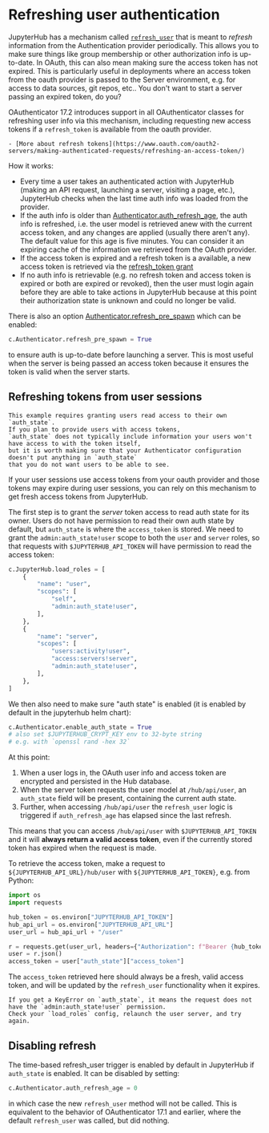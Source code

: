 # Refreshing user authentication

JupyterHub has a mechanism called [`refresh_user`](inv:jupyterhub:py:method#jupyterhub.auth.Authenticator.refresh_user) that is meant to _refresh_ information from the Authentication provider periodically.
This allows you to make sure things like group membership or other authorization info is up-to-date.
In OAuth, this can also mean making sure the access token has not expired.
This is particularly useful in deployments where an access token from the oauth provider is passed to the Server environment,
e.g. for access to data sources, git repos, etc..
You don't want to start a server passing an expired token, do you?

OAuthenticator 17.2 introduces support in all OAuthenticator classes for refreshing user info via this mechanism, including requesting new access tokens if a `refresh_token` is available from the oauth provider.

```{seealso}
- [More about refresh tokens](https://www.oauth.com/oauth2-servers/making-authenticated-requests/refreshing-an-access-token/)
```

How it works:

- Every time a user takes an authenticated action with JupyterHub
  (making an API request, launching a server, visiting a page, etc.),
  JupyterHub checks when the last time auth info was loaded from the provider.
- If the auth info is older than [Authenticator.auth_refresh_age](inv:jupyterhub:py:attribute#jupyterhub.auth.Authenticator.auth_refresh_age), the auth info is refreshed,
  i.e. the user model is retrieved anew with the current access token, and any changes are applied (usually there aren't any).
  The default value for this age is five minutes.
  You can consider it an expiring cache of the information we retrieved from the OAuth provider.
- If the access token is expired and a refresh token is a available,
  a new access token is retrieved via the [refresh_token grant](https://www.oauth.com/oauth2-servers/making-authenticated-requests/refreshing-an-access-token/)
- If no auth info is retrievable (e.g. no refresh token and access token is expired or both are expired or revoked),
  then the user must login again before they are able to take actions in JupyterHub
  because at this point their authorization state is unknown and could no longer be valid.

There is also an option [Authenticator.refresh_pre_spawn](inv:jupyterhub:py:attribute#jupyterhub.auth.Authenticator.refresh_pre_spawn) which can be enabled:

```python
c.Authenticator.refresh_pre_spawn = True
```

to ensure auth is up-to-date before launching a server.
This is most useful when the server is being passed an access token
because it ensures the token is valid when the server starts.

## Refreshing tokens from user sessions

```{warning}
This example requires granting users read access to their own `auth_state`.
If you plan to provide users with access tokens,
`auth_state` does not typically include information your users won't have access to with the token itself,
but it is worth making sure that your Authenticator configuration doesn't put anything in `auth_state`
that you do not want users to be able to see.
```

If your user sessions use access tokens from your oauth provider and those tokens may expire during user sessions,
you can rely on this mechanism to get fresh access tokens from JupyterHub.

The first step is to grant the _server_ token access to read auth state for its owner.
Users do not have permission to read their own auth state by default,
but `auth_state` is where the `access_token` is stored.
We need to grant the `admin:auth_state!user` scope to both the `user` and `server` roles,
so that requests with `$JUPYTERHUB_API_TOKEN` will have permission to read the access token:

```python
c.JupyterHub.load_roles = [
    {
        "name": "user",
        "scopes": [
            "self",
            "admin:auth_state!user",
        ],
    },
    {
        "name": "server",
        "scopes": [
            "users:activity!user",
            "access:servers!server",
            "admin:auth_state!user",
        ],
    },
]
```

We then also need to make sure "auth state" is enabled
(it is enabled by default in the jupyterhub helm chart):

```python
c.Authenticator.enable_auth_state = True
# also set $JUPYTERHUB_CRYPT_KEY env to 32-byte string
# e.g. with `openssl rand -hex 32`
```

At this point:

1. When a user logs in, the OAuth user info and access token are encrypted and persisted in the Hub database.
2. When the server token requests the user model at `/hub/api/user`, an `auth_state` field will be present, containing the current auth state.
3. Further, when accessing `/hub/api/user` the `refresh_user` logic is triggered if `auth_refresh_age` has elapsed since the last refresh.

This means that you can access `/hub/api/user` with `$JUPYTERHUB_API_TOKEN` and it will **always return a valid access token**,
even if the currently stored token has expired when the request is made.

To retrieve the access token, make a request to `${JUPYTERHUB_API_URL}/hub/user` with `${JUPYTERHUB_API_TOKEN}`, e.g. from Python:

```python
import os
import requests

hub_token = os.environ["JUPYTERHUB_API_TOKEN"]
hub_api_url = os.environ["JUPYTERHUB_API_URL"]
user_url = hub_api_url + "/user"

r = requests.get(user_url, headers={"Authorization": f"Bearer {hub_token}"})
user = r.json()
access_token = user["auth_state"]["access_token"]
```

The `access_token` retrieved here should always be a fresh, valid access token,
and will be updated by the `refresh_user` functionality when it expires.

```{note}
If you get a KeyError on `auth_state`, it means the request does not have the `admin:auth_state!user` permission.
Check your `load_roles` config, relaunch the user server, and try again.
```

## Disabling refresh

The time-based refresh_user trigger is enabled by default in JupyterHub if `auth_state` is enabled.
It can be disabled by setting:

```python
c.Authenticator.auth_refresh_age = 0
```

in which case the new `refresh_user` method will not be called.
This is equivalent to the behavior of OAuthenticator 17.1 and earlier,
where the default `refresh_user` was called, but did nothing.

